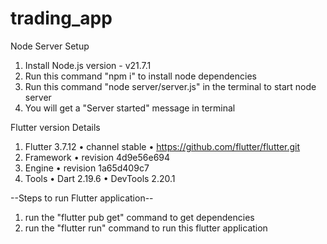 # trading_app

Node Server Setup

1. Install Node.js version - v21.7.1
2. Run this command "npm i" to install node dependencies
3. Run this command "node server/server.js" in the terminal to start node server
4. You will get a "Server started" message in terminal

Flutter version Details

1. Flutter 3.7.12 • channel stable • https://github.com/flutter/flutter.git
2. Framework • revision 4d9e56e694
3. Engine • revision 1a65d409c7
4. Tools • Dart 2.19.6 • DevTools 2.20.1

--Steps to run Flutter application--

1. run the "flutter pub get" command to get dependencies
2. run the "flutter run" command to run this flutter application

